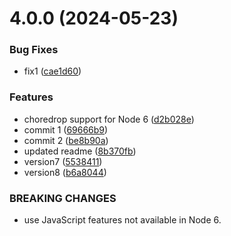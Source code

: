 # 4.0.0 (2024-05-23)


### Bug Fixes

* fix1 ([cae1d60](https://github.com/pjoshi2023/test3/commit/cae1d60f919394c598ca484e3f1c1268362060f0))


### Features

* choredrop support for Node 6 ([d2b028e](https://github.com/pjoshi2023/test3/commit/d2b028e3129ad916a610adfbd1504a6d285dd8f1))
* commit 1 ([69666b9](https://github.com/pjoshi2023/test3/commit/69666b95c769d4aca1eb0f56e9d6d06dba0ca823))
* commit 2 ([be8b90a](https://github.com/pjoshi2023/test3/commit/be8b90a80a51a8b8a842ef580a6403b2b5d126bf))
* updated readme ([8b370fb](https://github.com/pjoshi2023/test3/commit/8b370fb0a6d79ab996cedcc2a12f5ef8f434126a))
* version7 ([5538411](https://github.com/pjoshi2023/test3/commit/5538411980fc07545b476ecede07c039e17a097f))
* version8 ([b6a8044](https://github.com/pjoshi2023/test3/commit/b6a8044c8cea99e6f79a1944f743244134268f44))


### BREAKING CHANGES

* use JavaScript features not available in Node 6.



